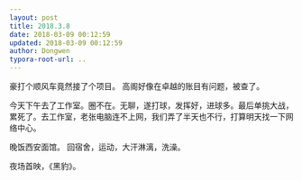 ```yaml
---
layout: post
title: 2018.3.8
date: 2018-03-09 00:12:59
updated: 2018-03-09 00:12:59
author: Dongwen
typora-root-url: ..
---
```




豪打个顺风车竟然接了个项目。
高阁好像在卓越的账目有问题，被查了。

今天下午去了工作室。圈不在。无聊，遂打球，发挥好，进球多。最后单挑大战，累死了。去工作室，老张电脑连不上网，我们弄了半天也不行，打算明天找一下网络中心。

晚饭西安面馆。
回宿舍，运动，大汗淋漓，洗澡。

夜场首映，《黑豹》。